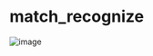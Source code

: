 # match_recognize


![image](https://user-images.githubusercontent.com/9682332/205525255-e6e863d2-26f5-4fe6-a60a-1c7dc0819cd2.png)
